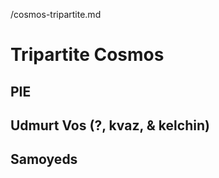 /cosmos-tripartite.md

# Tripartite Cosmos

## PIE

## Udmurt Vos (?, kvaz, & kelchin)

## Samoyeds

